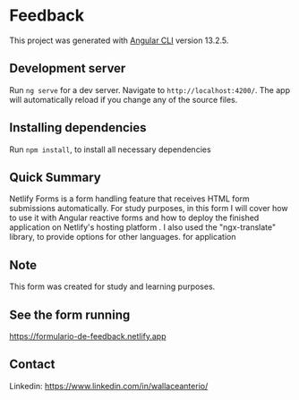 # Feedback

This project was generated with [Angular CLI](https://github.com/angular/angular-cli) version 13.2.5.

## Development server

Run `ng serve` for a dev server. Navigate to `http://localhost:4200/`. The app will automatically reload if you change any of the source files.

## Installing dependencies
Run `npm install`, to install all necessary dependencies

## Quick Summary
Netlify Forms is a form handling feature that receives HTML form submissions automatically. For study purposes, in this form I will cover how to use it with Angular reactive forms and how to deploy the finished application on Netlify's hosting platform .
I also used the "ngx-translate" library, to provide options for other languages. for application

## Note
This form was created for study and learning purposes.
## See the form running
https://formulario-de-feedback.netlify.app
## Contact
Linkedin: https://www.linkedin.com/in/wallaceanterio/
